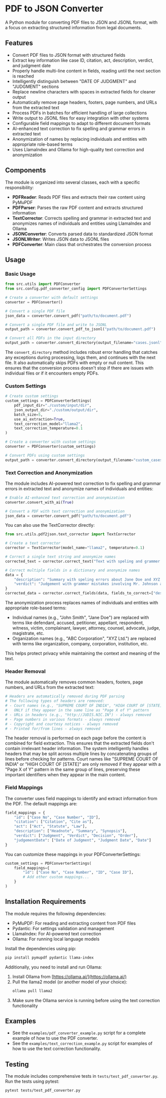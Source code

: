 # PDF to JSON Converter

A Python module for converting PDF files to JSON and JSONL format, with a focus on extracting structured information from legal documents.

## Features

- Convert PDF files to JSON format with structured fields
- Extract key information like case ID, citation, act, description, verdict, and judgment date
- Properly handle multi-line content in fields, reading until the next section is reached
- Intelligently distinguish between "DATE OF JUDGMENT" and "JUDGMENT" sections
- Replace newline characters with spaces in extracted fields for cleaner output
- Automatically remove page headers, footers, page numbers, and URLs from the extracted text
- Process PDFs in batches for efficient handling of large collections
- Write output to JSONL files for easy integration with other systems
- Configurable field mappings to adapt to different document formats
- AI-enhanced text correction to fix spelling and grammar errors in extracted text
- Anonymization of names by replacing individuals and entities with appropriate role-based terms
- Uses LlamaIndex and Ollama for high-quality text correction and anonymization

## Components

The module is organized into several classes, each with a specific responsibility:

- **PDFReader**: Reads PDF files and extracts their raw content using PyMuPDF
- **PDFParser**: Parses the raw PDF content and extracts structured information
- **TextCorrector**: Corrects spelling and grammar in extracted text and anonymizes names of individuals and entities using LlamaIndex and Ollama
- **JSONConverter**: Converts parsed data to standardized JSON format
- **JSONLWriter**: Writes JSON data to JSONL files
- **PDFConverter**: Main class that orchestrates the conversion process

## Usage

### Basic Usage

```python
from src.utils import PDFConverter
from src.config.pdf_converter_config import PDFConverterSettings

# Create a converter with default settings
converter = PDFConverter()

# Convert a single PDF file
json_data = converter.convert_pdf("path/to/document.pdf")

# Convert a single PDF file and write to JSONL
output_path = converter.convert_pdf_to_jsonl("path/to/document.pdf")

# Convert all PDFs in the input directory
output_path = converter.convert_directory(output_filename="cases.jsonl")
```

The `convert_directory` method includes robust error handling that catches any exceptions during processing, logs them, and continues with the next file. It also automatically skips PDFs with empty or null content. This ensures that the conversion process doesn't stop if there are issues with individual files or if it encounters empty PDFs.

### Custom Settings

```python
# Create custom settings
custom_settings = PDFConverterSettings(
    pdf_input_dir="./custom/input/dir",
    json_output_dir="./custom/output/dir",
    batch_size=5,
    use_ai_extraction=True,
    text_correction_model="llama2",
    text_correction_temperature=0.1
)

# Create a converter with custom settings
converter = PDFConverter(custom_settings)

# Convert PDFs using custom settings
output_path = converter.convert_directory(output_filename="custom_cases.jsonl")
```

### Text Correction and Anonymization

The module includes AI-powered text correction to fix spelling and grammar errors in extracted text and anonymize names of individuals and entities:

```python
# Enable AI-enhanced text correction and anonymization
converter.convert_with_ai(True)

# Convert a PDF with text correction and anonymization
json_data = converter.convert_pdf("path/to/document.pdf")
```

You can also use the TextCorrector directly:

```python
from src.utils.pdf2json.text_corrector import TextCorrector

# Create a text corrector
corrector = TextCorrector(model_name="llama2", temperature=0.1)

# Correct a single text string and anonymize names
corrected_text = corrector.correct_text("Text with speling and grammer errors mentioning John Smith and ABC Corporation")

# Correct multiple fields in a dictionary and anonymize names
data = {
    "description": "Summary with speling errors about Jane Doe and XYZ Ltd.",
    "verdict": "Judgement with grammer mistakes involving Mr. Johnson and Acme Inc."
}
corrected_data = corrector.correct_fields(data, fields_to_correct=["description", "verdict"])
```

The anonymization process replaces names of individuals and entities with appropriate role-based terms:
- Individual names (e.g., "John Smith", "Jane Doe") are replaced with terms like defendant, accused, petitioner, appellant, respondent, witness, victim, complainant, lawyer, attorney, counsel, advocate, judge, magistrate, etc.
- Organization names (e.g., "ABC Corporation", "XYZ Ltd.") are replaced with terms like organization, company, corporation, institution, etc.

This helps protect privacy while maintaining the context and meaning of the text.

### Header Removal

The module automatically removes common headers, footers, page numbers, and URLs from the extracted text:

```python
# Headers are automatically removed during PDF parsing
# The following types of headers are removed:
# - Court names (e.g., "SUPREME COURT OF INDIA", "HIGH COURT OF [STATE]") 
#   ONLY if they appear in the same line as "Page X of Y" pattern
# - URLs in headers (e.g., "http://JUDIS.NIC.IN") - always removed
# - Page numbers in various formats - always removed
# - Copyright and courtesy notices - always removed
# - Printed for/from lines - always removed
```

The header removal is performed on each page before the content is combined for field extraction. This ensures that the extracted fields don't contain irrelevant header information. The system intelligently handles headers that may be split across multiple lines by concatenating groups of lines before checking for patterns. Court names like "SUPREME COURT OF INDIA" or "HIGH COURT OF [STATE]" are only removed if they appear with a "Page X of Y" pattern in the same group of lines, preserving these important identifiers when they appear in the main content.

### Field Mappings

The converter uses field mappings to identify and extract information from the PDF. The default mappings are:

```python
field_mappings = {
    "id": ["Case No", "Case Number", "ID"],
    "citation": ["Citation", "Cite as"],
    "act": ["Act", "Statute", "Law"],
    "description": ["Headnote", "Summary", "Synopsis"],
    "verdict": ["Judgment", "Verdict", "Decision", "Order"],
    "judgementDate": ["Date of Judgment", "Judgment Date", "Date"]
}
```

You can customize these mappings in your PDFConverterSettings:

```python
custom_settings = PDFConverterSettings(
    field_mappings={
        "id": ["Case No", "Case Number", "ID", "Case ID"],
        # Add other custom mappings...
    }
)
```

## Installation Requirements

The module requires the following dependencies:

- PyMuPDF: For reading and extracting content from PDF files
- Pydantic: For settings validation and management
- LlamaIndex: For AI-powered text correction
- Ollama: For running local language models

Install the dependencies using pip:

```bash
pip install pymupdf pydantic llama-index
```

Additionally, you need to install and run Ollama:

1. Install Ollama from [https://ollama.ai/](https://ollama.ai/)
2. Pull the llama2 model (or another model of your choice):
   ```bash
   ollama pull llama2
   ```
3. Make sure the Ollama service is running before using the text correction functionality

## Examples

- See the `examples/pdf_converter_example.py` script for a complete example of how to use the PDF converter.
- See the `examples/text_correction_example.py` script for examples of how to use the text correction functionality.

## Testing

The module includes comprehensive tests in `tests/test_pdf_converter.py`. Run the tests using pytest:

```bash
pytest tests/test_pdf_converter.py
```
